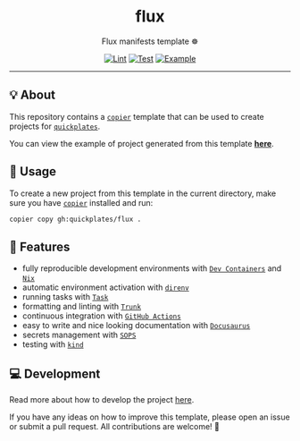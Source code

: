 <h1 align="center">flux</h1>

<div align="center">

Flux manifests template ☸️

[![Lint](https://github.com/quickplates/flux/actions/workflows/lint.yaml/badge.svg)](https://github.com/quickplates/flux/actions/workflows/lint.yaml)
[![Test](https://github.com/quickplates/flux/actions/workflows/test.yaml/badge.svg)](https://github.com/quickplates/flux/actions/workflows/test.yaml)
[![Example](https://github.com/quickplates/flux/actions/workflows/example.yaml/badge.svg)](https://github.com/quickplates/flux/actions/workflows/example.yaml)

</div>

---

## 💡 About

This repository contains a [`copier`](https://copier.readthedocs.io) template
that can be used to create projects for
[`quickplates`](https://github.com/quickplates).

You can view the example of project generated from this template
[**here**](https://github.com/quickplates/flux-example).

## 📜 Usage

To create a new project from this template in the current directory,
make sure you have [`copier`](https://copier.readthedocs.io) installed and run:

```sh
copier copy gh:quickplates/flux .
```

## 🚀 Features

- fully reproducible development environments with
  [`Dev Containers`](https://code.visualstudio.com/docs/remote/containers)
  and [`Nix`](https://nixos.org)
- automatic environment activation with [`direnv`](https://direnv.net)
- running tasks with [`Task`](https://taskfile.dev)
- formatting and linting with [`Trunk`](https://trunk.io)
- continuous integration with [`GitHub Actions`](https://github.com/features/actions)
- easy to write and nice looking documentation
  with [`Docusaurus`](https://docusaurus.io)
- secrets management with [`SOPS`](https://github.com/getsops/sops)
- testing with [`kind`](https://kind.sigs.k8s.io)

## 💻 Development

Read more about how to develop the project
[here](https://github.com/quickplates/flux/blob/main/CONTRIBUTING.md).

If you have any ideas on how to improve this template,
please open an issue or submit a pull request.
All contributions are welcome! 🤗
